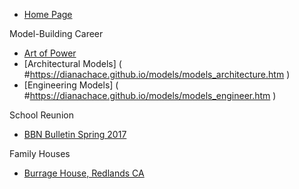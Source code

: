 

* [Home Page]( #https://dianachace.github.io/home-page.html )

Model-Building Career
* [Art of Power]( #https://dianachace.github.io/artofpower/index.html )
* [Architectural Models] ( #https://dianachace.github.io/models/models_architecture.htm )
* [Engineering Models] ( #https://dianachace.github.io/models/models_engineer.htm )

School Reunion
* [BBN Bulletin Spring 2017]( #https://dianachace.github.io/bbn-bulletin-2017-spring/index.html )

Family Houses
* [Burrage House, Redlands CA](#view-burrage-redlands.html )



